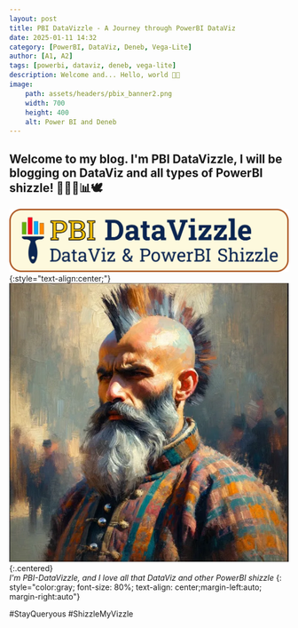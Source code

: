 ```yaml
---
layout: post
title: PBI DataVizzle - A Journey through PowerBI DataViz
date: 2025-01-11 14:32
category: [PowerBI, DataViz, Deneb, Vega-Lite]
author: [A1, A2]
tags: [powerbi, dataviz, deneb, vega-lite]
description: Welcome and... Hello, world 👋🏼
image: 
    path: assets/headers/pbix_banner2.png
    width: 700
    height: 400
    alt: Power BI and Deneb
---
```


## Welcome to my blog. I'm PBI DataVizzle, I will be blogging on DataViz and all types of PowerBI shizzle! 🧙🏼‍♂️📊🕊️

![Banner](/assets/img/deneb_walkthrough_images/pbi-datavizzle-super-banner.png)
{:style="text-align:center;"}
![Me](/assets/img/deneb_walkthrough_images/pbi-data-vizzle-main-character.png){:.centered}  
*I'm PBI-DataVizzle, and I love all that DataViz and other PowerBI shizzle*
{: style="color:gray; font-size: 80%; text-align: center;margin-left:auto; margin-right:auto"}

#StayQueryous #ShizzleMyVizzle